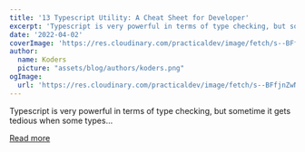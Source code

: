 ```yaml
---
title: '13 Typescript Utility: A Cheat Sheet for Developer'
excerpt: 'Typescript is very powerful in terms of type checking, but sometime it gets tedious when some types...'
date: '2022-04-02'
coverImage: 'https://res.cloudinary.com/practicaldev/image/fetch/s--BFfjnZwN--/c_imagga_scale,f_auto,fl_progressive,h_420,q_66,w_1000/https://dev-to-uploads.s3.amazonaws.com/uploads/articles/mu2ulhvf8evbndzoxeqo.gif'
author:
  name: Koders
  picture: "assets/blog/authors/koders.png"
ogImage:
  url: 'https://res.cloudinary.com/practicaldev/image/fetch/s--BFfjnZwN--/c_imagga_scale,f_auto,fl_progressive,h_420,q_66,w_1000/https://dev-to-uploads.s3.amazonaws.com/uploads/articles/mu2ulhvf8evbndzoxeqo.gif'
---
```


Typescript is very powerful in terms of type checking, but sometime it gets tedious when some types...

[Read more](https://dev.to/devsmitra/13-typescript-utility-a-cheat-sheet-for-developer-ab3)
